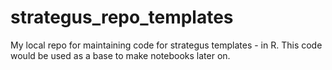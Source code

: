 # strategus_repo_templates
My local repo for maintaining code for strategus templates - in R. This code would be used as a base to make notebooks later on.
